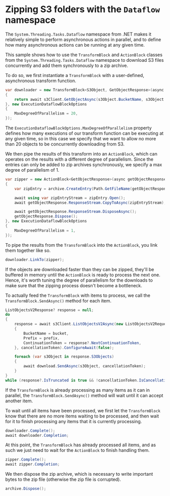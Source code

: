 # Zipping S3 folders with the `Dataflow` namespace

The `System.Threading.Tasks.Dataflow` namespace from .NET makes it relatively simple to perform asynchronous actions in parallel, and to define how many asynchronous actions can be running at any given time.

This sample shows how to use the `TransformBlock` and `ActionBlock` classes from the `System.Threading.Tasks.Dataflow` namespace to download S3 files concurrently and add them synchronously to a zip archive.

To do so, we first instantiate a `TransformBlock` with a user-defined, asynchronous transform function.

```csharp
var downloader = new TransformBlock<S3Object, GetObjectResponse>(async s3Object =>
{
    return await s3Client.GetObjectAsync(s3Object.BucketName, s3Object.Key);
}, new ExecutionDataflowBlockOptions
{
    MaxDegreeOfParallelism = 20,
});
```

The `ExecutionDataflowBlockOptions.MaxDegreeOfParallelism` property defines how many executions of our transform function can be executing at any given time, so in this case we specify that we want to allow no more than 20 objects to be concurrently downloading from S3.

We then pipe the results of this transform into an `ActionBlock`, which can operates on the results with a different degree of parallelism. Since the entries can only be added to zip archives synchronously, we specify a max degree of parallelism of 1.

```csharp
var zipper = new ActionBlock<GetObjectResponse>(async getObjectResponse =>
{
    var zipEntry = archive.CreateEntry(Path.GetFileName(getObjectResponse.Key), CompressionLevel.Fastest);

    await using var zipEntryStream = zipEntry.Open();
    await getObjectResponse.ResponseStream.CopyToAsync(zipEntryStream);

    await getObjectResponse.ResponseStream.DisposeAsync();
    getObjectResponse.Dispose();
}, new ExecutionDataflowBlockOptions
{
    MaxDegreeOfParallelism = 1,
});
```

To pipe the results from the `TransformBlock` into the `ActionBlock`, you link them together like so.

```csharp
downloader.LinkTo(zipper);
```

If the objects are downloaded faster than they can be zipped, they'll be buffered in memory until the `ActionBlock` is ready to process the next one. Hence, it's worth tuning the degree of parallelism for the downloads to make sure that the zipping process doesn't become a bottleneck.

To actually feed the `TransformBlock` with items to process, we call the `TransformBlock.SendAsync()` method for each item.

```csharp
ListObjectsV2Response? response = null;
do
{
    response = await s3Client.ListObjectsV2Async(new ListObjectsV2Request
    {
        BucketName = bucket,
        Prefix = prefix,
        ContinuationToken = response?.NextContinuationToken,
    }, cancellationToken).ConfigureAwait(false);

    foreach (var s3Object in response.S3Objects)
    {
        await download.SendAsync(s3Object, cancellationToken);
    }
}
while (response?.IsTruncated is true && !cancellationToken.IsCancellationRequested);
```

If the `TransformBlock` is already processing as many items as it can in parallel, the `TransformBlock.SendAsync()` method will wait until it can accept another item.

To wait until all items have been processed, we first let the `TransformBlock` know that there are no more items waiting to be processed, and then wait for it to finish processing any items that it is currently processing.

```csharp
downloader.Complete();
await downloader.Completion;
```

At this point, the `TransformBlock` has already processed all items, and as such we just need to wait for the `ActionBlock` to finish handling them.

```csharp
zipper.Complete();
await zipper.Completion;
```

We then dispose the zip archive, which is necessary to write important bytes to the zip file (otherwise the zip file is corrupted).

```csharp
archive.Dispose();
```
